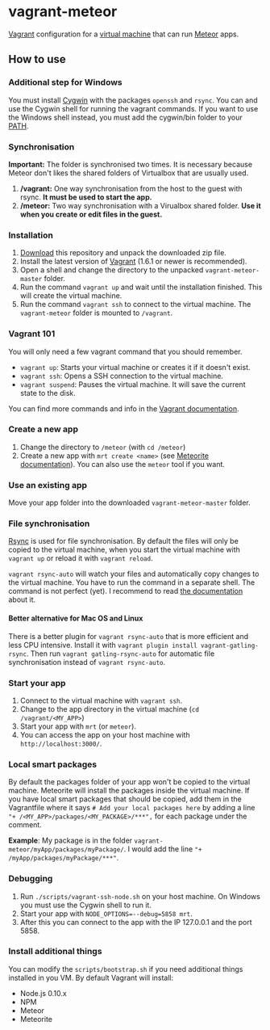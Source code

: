 vagrant-meteor
==============

[Vagrant](http://www.vagrantup.com/) configuration for a [virtual machine](http://en.wikipedia.org/wiki/Virtual_machine)
that can run [Meteor](https://www.meteor.com/) apps.

## How to use

### Additional step for Windows

You must install [Cygwin](http://www.cygwin.com/install.html) with the packages `openssh` and `rsync`.
You can and use the Cygwin shell for running the vagrant commands.
If you want to use the Windows shell instead, you must add the cygwin/bin folder to your [PATH](http://geekswithblogs.net/renso/archive/2009/10/21/how-to-set-the-windows-path-in-windows-7.aspx).

### Synchronisation

__Important:__ The folder is synchronised two times. It is necessary because Meteor don't likes the shared folders of
Virtualbox that are usually used.

1. __/vagrant:__ One way synchronisation from the host to the guest with rsync. __It must be used to start the app.__
2. __/meteor:__ Two way synchronisation with a Virualbox shared folder. __Use it when you create or edit files in the guest.__

### Installation

1. [Download](https://github.com/Sanjo/vagrant-meteor/archive/master.zip) this repository and unpack the downloaded zip file.
2. Install the latest version of [Vagrant](http://www.vagrantup.com/downloads.html) (1.6.1 or newer is recommended).
3. Open a shell and change the directory to the unpacked `vagrant-meteor-master` folder.
4. Run the command `vagrant up` and wait until the installation finished. This will create the virtual machine.
5. Run the command `vagrant ssh` to connect to the virtual machine. The `vagrant-meteor` folder is mounted to `/vagrant`.

### Vagrant 101

You will only need a few vagrant command that you should remember.

* `vagrant up`: Starts your virtual machine or creates it if it doesn't exist.
* `vagrant ssh`: Opens a SSH connection to the virtual machine.
* `vagrant suspend`: Pauses the virtual machine. It will save the current state to the disk.

You can find more commands and info in the [Vagrant documentation](http://docs.vagrantup.com/v2/cli/index.html).

### Create a new app

1. Change the directory to `/meteor` (with `cd /meteor`)
2. Create a new app with `mrt create <name>` (see [Meteorite documentation](https://github.com/oortcloud/meteorite/)).
   You can also use the `meteor` tool if you want.

### Use an existing app

Move your app folder into the downloaded `vagrant-meteor-master` folder.

### File synchronisation

[Rsync](http://docs.vagrantup.com/v2/synced-folders/rsync.html) is used for file synchronisation.
By default the files will only be copied to the virtual machine,
when you start the virtual machine with `vagrant up` or reload it with `vagrant reload`.

`vagrant rsync-auto` will watch your files and automatically copy changes to the virtual machine.
You have to run the command in a separate shell. The command is not perfect (yet).
I recommend to read [the documentation](http://docs.vagrantup.com/v2/cli/rsync-auto.html) about it.

#### Better alternative for Mac OS and Linux

There is a better plugin for `vagrant rsync-auto` that is more efficient and less CPU intensive.
Install it with `vagrant plugin install vagrant-gatling-rsync`.
Then run `vagrant gatling-rsync-auto` for automatic file synchronisation instead of `vagrant rsync-auto`.

### Start your app

1. Connect to the virtual machine with `vagrant ssh`.
1. Change to the app directory in the virtual machine (`cd /vagrant/<MY_APP>`)
2. Start your app with `mrt` (or `meteor`).
5. You can access the app on your host machine with `http://localhost:3000/`.

### Local smart packages

By default the packages folder of your app won't be copied to the virtual machine. Meteorite will install the packages inside the virtual machine.
If you have local smart packages that should be copied, add them in the Vagrantfile where it says
`# Add your local packages here` by adding a line `"+ /<MY_APP>/packages/<MY_PACKAGE>/***",` for each package under the comment.

__Example__: My package is in the folder `vagrant-meteor/myApp/packages/myPackage/`. I would add the line `"+ /myApp/packages/myPackage/***"`.

### Debugging

1. Run `./scripts/vagrant-ssh-node.sh` on your host machine. On Windows you must use the Cygwin shell to run it.
2. Start your app with `NODE_OPTIONS=--debug=5858 mrt`.
3. After this you can connect to the app with the IP 127.0.0.1 and the port 5858.

### Install additional things

You can modify the `scripts/bootstrap.sh` if you need additional things installed in you VM.
By default Vagrant will install:

* Node.js 0.10.x
* NPM
* Meteor
* Meteorite
